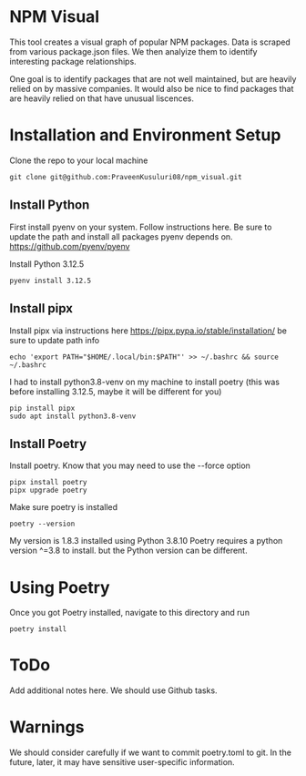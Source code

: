 # NPM Visual

This tool creates a visual graph of popular NPM packages. Data is scraped from various package.json files. We then analyize them to identify interesting package relationships. 

One goal is to identify packages that are not well maintained, but are heavily relied on by massive companies. It would also be nice to find packages that are heavily relied on that have unusual liscences.

# Installation and Environment Setup
Clone the repo to your local machine
~~~
git clone git@github.com:PraveenKusuluri08/npm_visual.git
~~~
## Install Python 
First install pyenv on your system. Follow instructions here. Be sure to update the path and install all packages pyenv depends on.
https://github.com/pyenv/pyenv

Install Python 3.12.5
~~~
pyenv install 3.12.5
~~~

## Install pipx
Install pipx via instructions here
https://pipx.pypa.io/stable/installation/
be sure to update path info

~~~
echo 'export PATH="$HOME/.local/bin:$PATH"' >> ~/.bashrc && source ~/.bashrc
~~~

I had to install python3.8-venv on my machine to install poetry (this was before installing 3.12.5, maybe it will be different for you)
~~~
pip install pipx
sudo apt install python3.8-venv
~~~

## Install Poetry
Install poetry. Know that you may need to use the --force option
~~~
pipx install poetry
pipx upgrade poetry
~~~

Make sure poetry is installed 
~~~
poetry --version
~~~
My version is 1.8.3 installed using Python 3.8.10 
Poetry requires a python version ^=3.8 to install. but the Python version can be different. 

# Using Poetry
Once you got Poetry installed, navigate to this directory and run 
~~~
poetry install
~~~


# ToDo
Add additional notes here. We should use Github tasks.

# Warnings
We should consider carefully if we want to commit poetry.toml to git. In the future, later, it may have sensitive user-specific information. 


